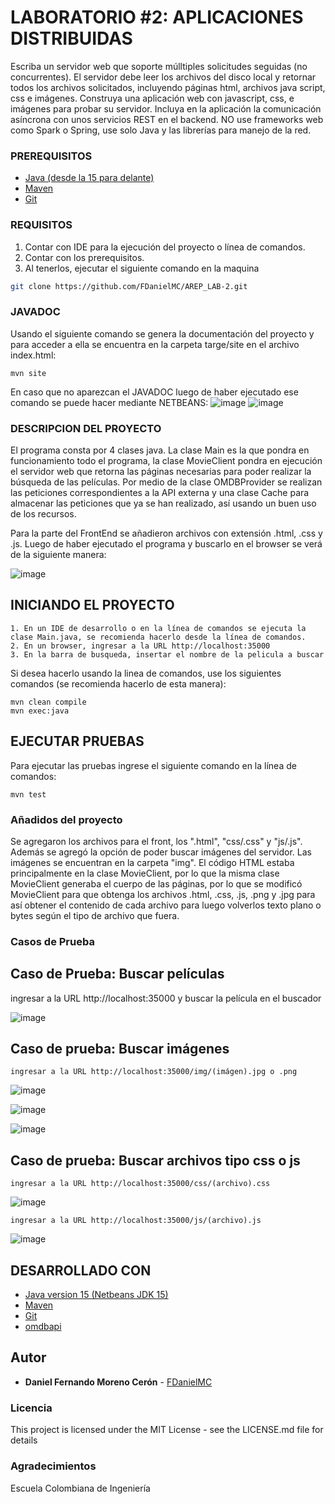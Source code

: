 # LABORATORIO #2:  APLICACIONES DISTRIBUIDAS

Escriba un servidor web que soporte múlltiples solicitudes seguidas (no concurrentes). El servidor debe leer los archivos del disco local y retornar todos los archivos solicitados, incluyendo páginas html, archivos java script, css e imágenes. Construya una aplicación web con  javascript, css, e imágenes para probar su servidor. Incluya en la aplicación la comunicación asíncrona con unos servicios REST en el backend. NO use frameworks web como Spark o Spring, use solo Java y las librerías para manejo de la red.

### PREREQUISITOS

* [Java (desde la 15 para delante)](https://www.oracle.com/co/java/technologies/downloads/) 
* [Maven](https://maven.apache.org/download.cgi) 
* [Git](https://git-scm.com/downloads) 

### REQUISITOS

1. Contar con IDE para la ejecución del proyecto o línea de comandos.
2. Contar con los prerequisitos.
3. Al tenerlos, ejecutar el siguiente comando en la maquina

```bash
git clone https://github.com/FDanielMC/AREP_LAB-2.git
```

### JAVADOC
Usando el siguiente comando se genera la documentación del proyecto y para acceder a ella se encuentra en la carpeta targe/site en el archivo index.html: 
```
mvn site
```
En caso que no aparezcan el JAVADOC luego de haber ejecutado ese comando se puede hacer mediante NETBEANS:
![image](https://github.com/FDanielMC/AREP_LAB-2/assets/123689924/c8aee78f-38c4-4a63-ad28-016ee38f8598)
![image](https://github.com/FDanielMC/AREP_LAB-2/assets/123689924/839db2ca-8927-4eb3-b217-057808a54ed0)


### DESCRIPCION DEL PROYECTO

El programa consta por 4 clases java. La clase Main es la que pondra en funcionamiento todo el programa, la clase MovieClient pondra en ejecución el servidor web que retorna las páginas necesarias para poder realizar la búsqueda de las películas. Por medio de la clase OMDBProvider se realizan las peticiones correspondientes a la API externa y una clase Cache para almacenar las peticiones que ya se han realizado, así usando un buen uso de los recursos.

Para la parte del FrontEnd se añadieron archivos con extensión .html, .css y .js. Luego de haber ejecutado el programa y buscarlo en el browser se verá de la siguiente manera:

![image](https://github.com/FDanielMC/AREP_LAB-2/assets/123689924/83e7815c-a615-4ba5-913b-d797425fabdf)


## INICIANDO EL PROYECTO

```
1. En un IDE de desarrollo o en la línea de comandos se ejecuta la clase Main.java, se recomienda hacerlo desde la línea de comandos. 
2. En un browser, ingresar a la URL http://localhost:35000
3. En la barra de busqueda, insertar el nombre de la pelicula a buscar
```

Si desea hacerlo usando la linea de comandos, use los siguientes comandos (se recomienda hacerlo de esta manera):
```
mvn clean compile
mvn exec:java
```

## EJECUTAR PRUEBAS

Para ejecutar las pruebas ingrese el siguiente comando en la línea de comandos:
```
mvn test
```

### Añadidos del proyecto

Se agregaron los archivos para el front, los ".html", "css/.css" y "js/.js". Además se agregó la opción de poder buscar imágenes del servidor. Las imágenes se encuentran en la carpeta "img". El código HTML estaba principalmente en la clase MovieClient, por lo que la misma clase MovieClient generaba el cuerpo de las páginas, por lo que se modificó MovieClient para que obtenga los archivos .html, .css, .js, .png y .jpg para así obtener el contenido de cada archivo para luego volverlos texto plano o bytes según el tipo de archivo que fuera.

### Casos de Prueba

  ## Caso de Prueba: Buscar películas
  ingresar a la URL http://localhost:35000 y buscar la película en el buscador
  
![image](https://github.com/FDanielMC/AREP_LAB-2/assets/123689924/ada73271-ef1b-4c70-ae89-23a692f3af05)

  ## Caso de prueba: Buscar imágenes
    ingresar a la URL http://localhost:35000/img/(imágen).jpg o .png
![image](https://github.com/FDanielMC/AREP_LAB-2/assets/123689924/f2d14b35-b9ad-44fb-9b73-ce31a9b7a56a)

![image](https://github.com/FDanielMC/AREP_LAB-2/assets/123689924/6bd4aead-5edb-409c-acb1-074a40bef437)

![image](https://github.com/FDanielMC/AREP_LAB-2/assets/123689924/890b3cdd-90df-4077-a105-3b4de41d9833)

  ## Caso de prueba: Buscar archivos tipo css o js
    ingresar a la URL http://localhost:35000/css/(archivo).css
![image](https://github.com/FDanielMC/AREP_LAB-2/assets/123689924/999fc892-eb96-441e-9cf3-1186a1239b02)

    ingresar a la URL http://localhost:35000/js/(archivo).js
![image](https://github.com/FDanielMC/AREP_LAB-2/assets/123689924/1852ce67-7e48-41d3-bb1a-6dd845339e6a)

## DESARROLLADO CON

* [Java version 15 (Netbeans JDK 15)](https://www.oracle.com/co/java/technologies/downloads/)
* [Maven](https://maven.apache.org/download.cgi)
* [Git](https://git-scm.com/downloads)
* [omdbapi](https://www.omdbapi.com)

## Autor

* **Daniel Fernando Moreno Cerón** - [FDanielMC](https://github.com/FDanielMC)

### Licencia

This project is licensed under the MIT License - see the LICENSE.md file for details

### Agradecimientos

Escuela Colombiana de Ingeniería
